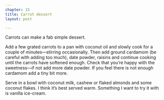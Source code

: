 ```yaml
---
chapter: 15
title: Carrot dessert
layout: post

---
```

Carrots can make a fab simple dessert.

Add a few grated carrots to a pan with coconut oil and slowly cook for a couple of minutes—stirring occasionally. Then add ground cardamom (be careful with adding too much), date powder, raisins and continue cooking until the carrots have softened enough. Check that you’re happy with the sweetness—if not add more date powder. If you feel there is not enough cardamom add a tiny bit more.

Serve in a bowl with coconut milk, cashew or flaked almonds and some coconut flakes. I think it’s best served warm. Something I want to try it with is vanilla ice-cream.